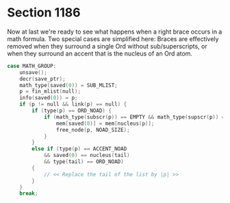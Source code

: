 # Section 1186

Now at last we're ready to see what happens when a right brace occurs
in a math formula.
Two special cases are simplified here: Braces are effectively
removed when they surround a single Ord without sub/superscripts, or when they
surround an accent that is the nucleus of an Ord atom.

```c << Cases of |handle_right_brace| where a |RIGHT_BRACE| triggers a delayed action >>+=
case MATH_GROUP:
    unsave();
    decr(save_ptr);
    math_type(saved(0)) = SUB_MLIST;
    p = fin_mlist(null);
    info(saved(0)) = p;
    if (p != null && link(p) == null) {
        if (type(p) == ORD_NOAD) {
            if (math_type(subscr(p)) == EMPTY && math_type(supscr(p)) == EMPTY) {
                mem[saved(0)] = mem[nucleus(p)];
                free_node(p, NOAD_SIZE);
            }
        }
        else if (type(p) == ACCENT_NOAD
            && saved(0) == nucleus(tail)
            && type(tail) == ORD_NOAD)
        {
            // << Replace the tail of the list by |p| >>
        }
    }
    break;
```
